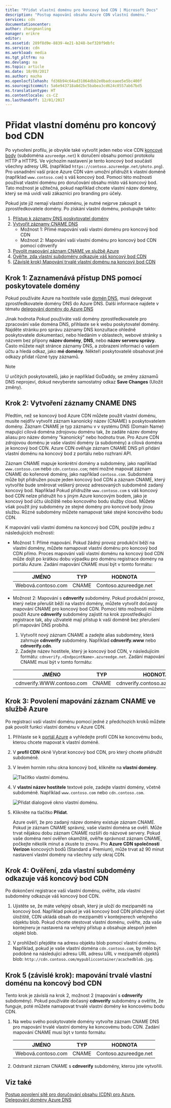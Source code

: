 ```yaml
---
title: "Přidat vlastní doménu pro koncový bod CDN | Microsoft Docs"
description: "Postup mapování obsahu Azure CDN vlastní doménu."
services: cdn
documentationcenter: 
author: zhangmanling
manager: erikre
editor: 
ms.assetid: 289f8d9e-8839-4e21-b248-bef320f9dbfc
ms.service: cdn
ms.workload: media
ms.tgt_pltfrm: na
ms.devlang: na
ms.topic: article
ms.date: 10/09/2017
ms.author: mazha
ms.openlocfilehash: fd36b94c64ad31064dbb2e0badceaee5e5bc400f
ms.sourcegitcommit: 5a6e943718a8d2bc5babea3cd624c0557ab67bd5
ms.translationtype: HT
ms.contentlocale: cs-CZ
ms.lasthandoff: 12/01/2017
---
```

# <a name="add-a-custom-domain-to-your-cdn-endpoint"></a>Přidat vlastní doménu pro koncový bod CDN
Po vytvoření profilu, je obvykle také vytvořit jeden nebo více CDN [koncové body](cdn-create-new-endpoint.md#create-a-new-cdn-endpoint) (subdoména `azureedge.net`) k doručení obsahu pomocí protokolu HTTP a HTTPS. Ve výchozím nastavení je tento koncový bod součástí všechny adresy URL (například `https://contoso.azureedge.net/photo.png`). Pro usnadnění vaší práce Azure CDN vám umožní přidružit k vlastní doméně (například `www.contoso.com`) s váš koncový bod. Pomocí této možnosti používat vlastní doménu pro doručování obsahu místo váš koncový bod. Tato možnost je užitečná, pokud například chcete vlastní název domény, který se má uvidí vaši zákazníci pro branding pro účely.

Pokud jste již nemají vlastní doménu, je nutné nejprve zakoupit s zprostředkovatele domény. Po získání vlastní doménu, postupujte takto:
1. [Přístup k záznamy DNS poskytovatel domény](#step-1-access-dns-records-by-using-your-domain-provider)
2. [Vytvořit záznamy CNAME DNS](#step-2-create-the-cname-dns-records)
    - Možnost 1: Přímé mapování vaši vlastní doménu pro koncový bod CDN
    - Možnost 2: Mapování vaši vlastní doménu pro koncový bod CDN pomocí cdnverify 
3. [Povolit mapování záznam CNAME ve službě Azure](#step-3-enable-the-cname-record-mapping-in-azure)
4. [Ověřte, zda vlastní subdomény odkazuje váš koncový bod CDN](#step-4-verify-that-the-custom-subdomain-references-your-cdn-endpoint)
5. [(Závislé krok) Mapování trvalé vlastní doménu na koncový bod CDN](#step-5-dependent-step-map-the-permanent-custom-domain-to-the-cdn-endpoint)

## <a name="step-1-access-dns-records-by-using-your-domain-provider"></a>Krok 1: Zaznamenává přístup DNS pomocí poskytovatele domény

Pokud používáte Azure na hostitele vaše [domén DNS](https://docs.microsoft.com/en-us/azure/dns/dns-overview), musí delegovat zprostředkovatele domény DNS do Azure DNS. Další informace najdete v tématu [delegování domény do Azure DNS](https://docs.microsoft.com/azure/dns/dns-delegate-domain-azure-dns)

Jinak hodnota Pokud používáte vaší domény zprostředkovatele pro zpracování vaše doména DNS, přihlaste se k webu poskytovatel domény. Najděte stránku pro správu záznamy DNS konzultace ohledně poskytovatele dokumentaci, nebo hledáním v oblastech, webové stránky s názvem bez přípony **název domény**, **DNS**, nebo **název serveru správy**. Často můžete najít stránce záznamy DNS, a zobrazení informací o vašem účtu a hledá odkaz, jako **mé domény**. Někteří poskytovatelé obsahovat jiné odkazy přidat různé typy záznamů.

> [!NOTE]
> U určitých poskytovatelů, jako je například GoDaddy, se změny záznamů DNS neprojeví, dokud nevyberete samostatný odkaz **Save Changes** (Uložit změny). 


## <a name="step-2-create-the-cname-dns-records"></a>Krok 2: Vytvoření záznamy CNAME DNS

Předtím, než se koncový bod Azure CDN můžete použít vlastní doménu, musíte nejdřív vytvořit záznam kanonický název (CNAME) s poskytovatelem domény. Záznam CNAME je typ záznamu v v systému DNS (Domain Name) mapující cílová doména zdrojovou doménu tak, že zadáte název domény aliasu pro název domény "kanonický" nebo hodnotu true. Pro Azure CDN zdrojovou doménu je vaše vlastní domény (a subdomény) a cílová doména je koncový bod CDN. Azure CDN ověřuje záznam CNAME DNS při přidání vlastní doménu na koncový bod z portálu nebo rozhraní API. 

Záznam CNAME mapuje konkrétní domény a subdomény, jako například `www.contoso.com` nebo `cdn.contoso.com`; není možné mapovat záznam CNAME do kořenové domény, jako například `contoso.com`. Subdoména může být přidružen pouze jeden koncový bod CDN a záznam CNAME, který vytvoříte bude směrovat veškerý provoz adresovaných subdoméně zadaný koncový bod. Například Pokud přidružíte `www.contoso.com` s váš koncový bod CDN nelze přidružit ho s jiným Azure koncovým bodem, jako je koncový bod účtu úložiště nebo koncového bodu služby cloud. Můžete však použít jiný subdomény ze stejné domény pro koncové body jinou službu. Různé subdomény můžete namapovat také stejné koncového bodu CDN.

K mapování vaši vlastní doménu na koncový bod CDN, použijte jednu z následujících možností:

- Možnost 1: Přímé mapování. Pokud žádný provoz produkční běží na vlastní domény, můžete namapovat vlastní doménu pro koncový bod CDN přímo. Proces mapování vaši vlastní doménu na koncový bod CDN může dojít po krátkou dobu výpadku pro doménu registrace domény na portálu Azure. Zadání mapování CNAME musí být v tomto formátu: 
 
  | JMÉNO             | TYP  | HODNOTA                  |
  |------------------|-------|------------------------|
  | Webová\.contoso.com | CNAME | Contoso\.azureedge.net |


- Možnost 2: Mapování s **cdnverify** subdomény. Pokud produkční provoz, který nelze přerušit běží na vlastní domény, můžete vytvořit dočasný mapování CNAME pro koncový bod CDN. Pomocí této možnosti můžete použít Azure **cdnverify** subdomény zajistit na krok zprostředkující registrace tak, aby uživatelé mají přístup k vaší doméně bez přerušení při mapování DNS probíhá.

   1. Vytvořit nový záznam CNAME a zadejte alias subdomény, která zahrnuje **cdnverify** subdomény. Například **cdnverify.www** nebo **cdnverify.cdn**. 
   2. Zadejte název hostitele, který je koncový bod CDN, v následujícím formátu: `cdnverify.<EndpointName>.azureedge.net`. Zadání mapování CNAME musí být v tomto formátu: 

   | JMÉNO                       | TYP  | HODNOTA                            |
   |----------------------------|-------|----------------------------------|
   | cdnverify.WWW\.contoso.com | CNAME | cdnverify.contoso\.azureedge.net | 


## <a name="step-3-enable-the-cname-record-mapping-in-azure"></a>Krok 3: Povolení mapování záznam CNAME ve službě Azure

Po registraci vaši vlastní doménu pomocí jedné z předchozích kroků můžete pak povolit funkci vlastní doménu v Azure CDN. 

1. Přihlaste se k [portál Azure](https://portal.azure.com/) a vyhledejte profil CDN ke koncovému bodu, kterou chcete mapovat k vlastní doméně.  
2. V **profil CDN** okně Vybrat koncový bod CDN, pro který chcete přidružit subdoméně.
3. V levém horním rohu okna koncový bod, klikněte na **vlastní domény**. 

   ![Tlačítko vlastní doménu.](./media/cdn-map-content-to-custom-domain/cdn-custom-domain-button.png)

4. V **vlastní název hostitele** textové pole, zadejte vlastní domény, včetně subdoméně. Například `www.contoso.com` nebo `cdn.contoso.com`.

   ![Přidat dialogové okno vlastní doménu.](./media/cdn-map-content-to-custom-domain/cdn-add-custom-domain-dialog.png)

5. Klikněte na tlačítko **Přidat**.

   Azure ověří, že pro zadaný název domény existuje záznam CNAME. Pokud je záznam CNAME správný, vaše vlastní doména se ověří. Může trvat nějakou dobu záznam CNAME rozšíří do názvové servery. Pokud vaše doména není ověřen okamžitě, ověřte správnost záznam CNAME, počkejte několik minut a zkuste to znovu. Pro **Azure CDN společnosti Verizon** koncových bodů (Standard a Premium), může trvat až 90 minut nastavení vlastní domény na všechny uzly okraj CDN.  


## <a name="step-4-verify-that-the-custom-subdomain-references-your-cdn-endpoint"></a>Krok 4: Ověření, zda vlastní subdomény odkazuje váš koncový bod CDN

Po dokončení registrace vaši vlastní doménu, ověřte, zda vlastní subdomény odkazuje váš koncový bod CDN.
 
1. Ujistěte se, že máte veřejný obsah, který je uloží do mezipaměti na koncový bod. Například pokud je váš koncový bod CDN přidružený účet úložiště, CDN ukládá obsah do mezipaměti v kontejnerech veřejného objektu blob. Pokud chcete otestovat vlastní doménu, ověřte, zda vaše kontejneru je nastavená na veřejný přístup a obsahuje alespoň jeden objekt blob.

2. V prohlížeči přejděte na adresu objektu blob pomocí vlastní doménu. Například, pokud je vaše vlastní doména `cdn.contoso.com`, by mělo být podobné na následující adresu URL adresu URL v mezipaměti objektů blob: `http://cdn.contoso.com/mypubliccontainer/acachedblob.jpg`.


## <a name="step-5-dependent-step-map-the-permanent-custom-domain-to-the-cdn-endpoint"></a>Krok 5 (závislé krok): mapování trvalé vlastní doménu na koncový bod CDN

Tento krok je závislá na krok 2, možnost 2 (mapování s **cdnverify** subdomény). Pokud používáte dočasný **cdnverify** subdomény a ověříte, že funguje, poté můžete namapovat trvalé vlastní domény ke koncovému bodu CDN.

1. Na webu svého poskytovatele domény vytvořte záznam CNAME DNS pro mapování trvalé vlastní domény ke koncovému bodu CDN. Zadání mapování CNAME musí být v tomto formátu: 
 
   | JMÉNO             | TYP  | HODNOTA                  |
   |------------------|-------|------------------------|
   | Webová\.contoso.com | CNAME | Contoso\.azureedge.net |
2. Odstranit záznam CNAME s **cdnverify** subdomény, kterou jste vytvořili.

## <a name="see-also"></a>Viz také
[Postup povolení sítě pro doručování obsahu (CDN) pro Azure.](cdn-create-new-endpoint.md)  
[Delegování domény Azure DNS](../dns/dns-domain-delegation.md)
